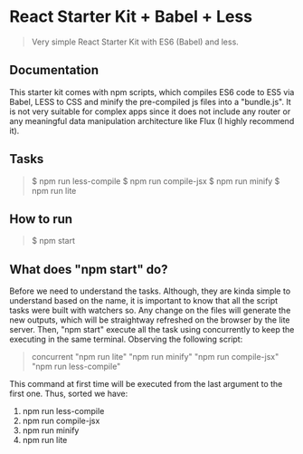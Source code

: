# React Starter Kit + Babel + Less
> Very simple React Starter Kit with ES6 (Babel) and less.

Documentation
------------
This starter kit comes with npm scripts, which compiles ES6 code to ES5 via Babel, LESS to CSS and minify the pre-compiled js files into a "bundle.js". It is not very suitable for complex apps since it does not include any router or any meaningful data manipulation architecture like Flux (I highly recommend it).

Tasks
------------
> $ npm run less-compile
> $ npm run compile-jsx
> $ npm run minify
> $ npm run lite

How to run
----------
> $ npm start

What does "npm start" do?
-----------------
Before we need to understand the tasks. Although, they are kinda simple to understand based on the name, it is important to know that all the script tasks were built with watchers so. Any change on the files will generate the new outputs, which will be straightway refreshed on the browser by the lite server. 
Then, "npm start" execute all the task using concurrently to keep the executing in the same terminal. Observing the following script: 
> concurrent "npm run lite" "npm run minify" "npm run compile-jsx" "npm run less-compile"

This command at first time will be executed from the last argument to the first one. Thus, sorted we have:
1. npm run less-compile
2. npm run compile-jsx
3. npm run minify
4. npm run lite
